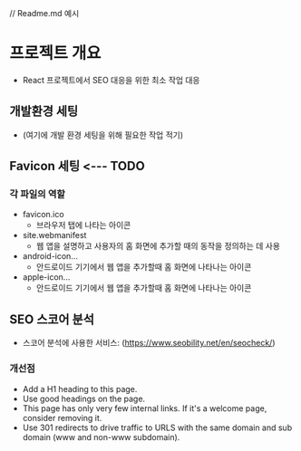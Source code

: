 // Readme.md 예시

# 프로젝트 개요
- React 프로젝트에서 SEO 대응을 위한 최소 작업 대응

## 개발환경 세팅
- (여기에 개발 환경 세팅을 위해 필요한 작업 적기)

## Favicon 세팅 <--- TODO
### 각 파일의 역할
- favicon.ico
  - 브라우저 탭에 나타는 아이콘
- site.webmanifest
  - 웹 앱을 설명하고 사용자의 홈 화면에 추가할 때의 동작을 정의하는 데 사용
- android-icon...
  - 안드로이드 기기에서 웹 앱을 추가할때 홈 화면에 나타나는 아이콘
- apple-icon...
  - 안드로이드 기기에서 웹 앱을 추가할때 홈 화면에 나타나는 아이콘


## SEO 스코어 분석
- 스코어 분석에 사용한 서비스: (https://www.seobility.net/en/seocheck/)

### 개선점
- Add a H1 heading to this page.
- Use good headings on the page.
- This page has only very few internal links. If it's a welcome page, consider removing it.
- Use 301 redirects to drive traffic to URLS with the same domain and sub domain (www and non-www subdomain).
